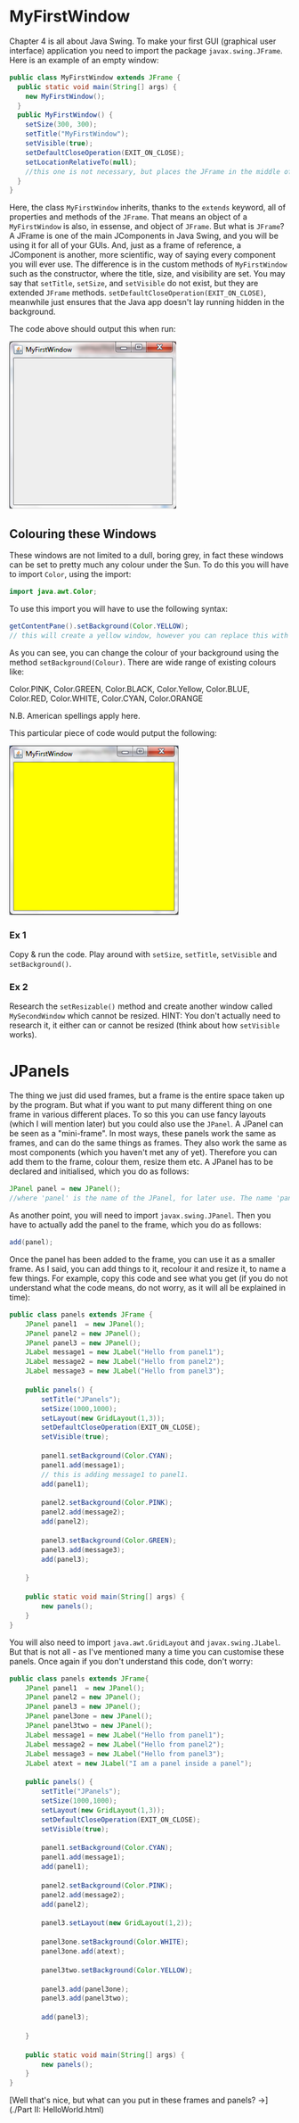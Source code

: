 MyFirstWindow
===

Chapter 4 is all about Java Swing. To make your first GUI (graphical user interface) application you need to import the package `javax.swing.JFrame`. Here is an example of an empty window:

```java
public class MyFirstWindow extends JFrame {
  public static void main(String[] args) {
    new MyFirstWindow();
  } 
  public MyFirstWindow() {
    setSize(300, 300);
    setTitle("MyFirstWindow");
    setVisible(true);
    setDefaultCloseOperation(EXIT_ON_CLOSE);
    setLocationRelativeTo(null);
    //this one is not necessary, but places the JFrame in the middle of the screen
  }
}
```

Here, the class `MyFirstWindow` inherits, thanks to the `extends` keyword, all of properties and methods of the `JFrame`. That means an object of a `MyFirstWindow` is also, in essense, and object of `JFrame`. But what is `JFrame`? A JFrame is one of the main JComponents in Java Swing, and you will be using it for all of your GUIs. And, just as a frame of reference, a JComponent is another, more scientific, way of saying every component you will ever use. The difference is in the custom methods of `MyFirstWindow` such as the constructor, where the title, size, and visibility are set. You may say that `setTitle`, `setSize`, and `setVisible` do not exist, but they are extended `JFrame` methods. `setDefaultCloseOperation(EXIT_ON_CLOSE)`, meanwhile just ensures that the Java app doesn't lay running hidden in the background.

The code above should output this when run:

![An empty window](../../Images/Chapter-IV/MyFirstWindow/my_first_window.png)

## Colouring these Windows
These windows are not limited to a dull, boring grey, in fact these windows can be set to pretty much any colour under the Sun. To do this you will have to import `Color`, using the import:

```java
import java.awt.Color;
```

To use this import you will have to use the following syntax:

```java
getContentPane().setBackground(Color.YELLOW);
// this will create a yellow window, however you can replace this with other colours.
```

As you can see, you can change the colour of your background using the method `setBackground(Colour)`. There are wide range of existing colours like:

Color.PINK, Color.GREEN, Color.BLACK, Color.Yellow, Color.BLUE, Color.RED, Color.WHITE, Color.CYAN, Color.ORANGE

N.B. American spellings apply here.

This particular piece of code would putput the following:

![Coloured window](../../Images/Chapter-IV/MyFirstWindow/coloured_first_window.png)

### Ex 1
Copy & run the code. Play around with `setSize`, `setTitle`, `setVisible` and `setBackground()`.

### Ex 2
Research the `setResizable()` method and create another window called `MySecondWindow` which cannot be resized.
HINT: You don't actually need to research it, it either can or cannot be resized (think about how `setVisible` works).

# JPanels
The thing we just did used frames, but a frame is the entire space taken up by the program. But what if you want to put many different thing on one frame in various different places. To so this you can use fancy layouts (which I will mention later) but you could also use the `JPanel`. A JPanel can be seen as a "mini-frame". In most ways, these panels work the same as frames, and can do the same things as frames. They also work the same as most components (which you haven't met any of yet). Therefore you can add them to the frame, colour them, resize them etc. A JPanel has to be declared and initialised, which you do as follows:

```java
JPanel panel = new JPanel();
//where 'panel' is the name of the JPanel, for later use. The name 'panel' is not necessary; you could call it anything.
```

As another point, you will need to import `javax.swing.JPanel`. Then you have to actually add the panel to the frame, which you do as follows:

```java
add(panel);
```

Once the panel has been added to the frame, you can use it as a smaller frame. As I said, you can add things to it, recolour it and resize it, to name a few things. For example, copy this code and see what you get (if you do not understand what the code means, do not worry, as it will all be explained in time):

```java
public class panels extends JFrame {
	JPanel panel1  = new JPanel();
	JPanel panel2 = new JPanel();
	JPanel panel3 = new JPanel();
	JLabel message1 = new JLabel("Hello from panel1");
	JLabel message2 = new JLabel("Hello from panel2");
	JLabel message3 = new JLabel("Hello from panel3");
	
	public panels() {
		setTitle("JPanels");
		setSize(1000,1000);
		setLayout(new GridLayout(1,3));
		setDefaultCloseOperation(EXIT_ON_CLOSE);
		setVisible(true);

		panel1.setBackground(Color.CYAN);
		panel1.add(message1);
		// this is adding message1 to panel1.
		add(panel1);
		
		panel2.setBackground(Color.PINK);
		panel2.add(message2);
		add(panel2);
		
		panel3.setBackground(Color.GREEN);
		panel3.add(message3);
		add(panel3);

	}
	
	public static void main(String[] args) {
		new panels();
	}
}
```

You will also need to import `java.awt.GridLayout` and `javax.swing.JLabel`. But that is not all - as I've mentioned many a time you can customise these panels. Once again if you don't understand this code, don't worry:

```java
public class panels extends JFrame{
	JPanel panel1  = new JPanel();
	JPanel panel2 = new JPanel();
	JPanel panel3 = new JPanel();
	JPanel panel3one = new JPanel();
	JPanel panel3two = new JPanel();
	JLabel message1 = new JLabel("Hello from panel1");
	JLabel message2 = new JLabel("Hello from panel2");
	JLabel message3 = new JLabel("Hello from panel3");
	JLabel atext = new JLabel("I am a panel inside a panel");
	
	public panels() {
		setTitle("JPanels");
		setSize(1000,1000);
		setLayout(new GridLayout(1,3));
		setDefaultCloseOperation(EXIT_ON_CLOSE);
		setVisible(true);

		panel1.setBackground(Color.CYAN);
		panel1.add(message1);
		add(panel1);
		
		panel2.setBackground(Color.PINK);
		panel2.add(message2);
		add(panel2);
		
		panel3.setLayout(new GridLayout(1,2));
		
		panel3one.setBackground(Color.WHITE);
		panel3one.add(atext);
		
		panel3two.setBackground(Color.YELLOW);
		
		panel3.add(panel3one);
		panel3.add(panel3two);
		
		add(panel3);

	}
	
	public static void main(String[] args) {
		new panels();
	}
}
```

[Well that's nice, but what can you put in these frames and panels? &rarr;](./Part II: HelloWorld.html)
